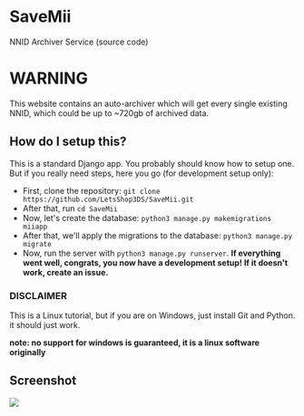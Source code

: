 # SaveMii
NNID Archiver Service (source code)
# WARNING
This website contains an auto-archiver which will get every single existing NNID, which could be up to ~720gb of archived data.
## How do I setup this?
This is a standard Django app. You probably should know how to setup one. But if you really need steps, here you go (for development setup only):
- First, clone the repository: `git clone https://github.com/LetsShop3DS/SaveMii.git`
- After that, run `cd SaveMii`
- Now, let's create the database: `python3 manage.py makemigrations miiapp`
- After that, we'll apply the migrations to the database: `python3 manage.py migrate`
- Now, run the server with `python3 manage.py runserver`.
**If everything went well, congrats, you now have a development setup! If it doesn't work, create an issue.**
### DISCLAIMER
This is a Linux tutorial, but if you are on Windows, just install Git and Python. it should just work.

**note: no support for windows is guaranteed, it is a linux software originally**
## Screenshot
![](https://raw.githubusercontent.com/LetsShop3DS/SaveMii/main/screen.png)
